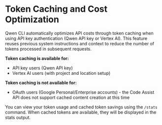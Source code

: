 # Token Caching and Cost Optimization

Qwen CLI automatically optimizes API costs through token caching when using API key authentication (Qwen API key or Vertex AI). This feature reuses previous system instructions and context to reduce the number of tokens processed in subsequent requests.

**Token caching is available for:**

- API key users (Qwen API key)
- Vertex AI users (with project and location setup)

**Token caching is not available for:**

- OAuth users (Google Personal/Enterprise accounts) - the Code Assist API does not support cached content creation at this time

You can view your token usage and cached token savings using the `/stats` command. When cached tokens are available, they will be displayed in the stats output.
